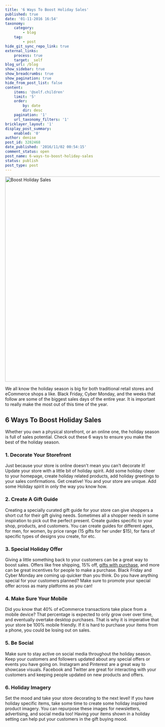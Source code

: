 ```yaml
---
title: '6 Ways To Boost Holiday Sales'
published: true
date: '01-11-2016 16:54'
taxonomy:
    category:
        - blog
    tag:
        - post
hide_git_sync_repo_link: true
external_links:
    process: true
    target: _self
blog_url: /blog
show_sidebar: true
show_breadcrumbs: true
show_pagination: true
hide_from_post_list: false
content:
    items: '@self.children'
    limit: '5'
    order:
        by: date
        dir: desc
    pagination: '1'
    url_taxonomy_filters: '1'
bricklayer_layout: '1'
display_post_summary:
    enabled: '0'
author: denise
post_id: 3282468
date_published: '2016/11/02 00:54:15'
comment_status: open
post_name: 6-ways-to-boost-holiday-sales
status: publish
post_type: post
---
```


<img src="https://printaura.com/wp-content/uploads/2016/11/6-ways-FB.jpg" alt="Boost Holiday Sales" width="1280" height="667" class="alignnone size-full wp-image-3285638" />

We all know the holiday season is big for both traditional retail stores and eCommerce shops a like. Black Friday, Cyber Monday, and the weeks that follow are some of the biggest sales days of the entire year. It is important to really make the most out of this time of the year.

<h2>6 Ways To Boost Holiday Sales</h2>

Whether you own a physical storefront, or an online one, the holiday season is full of sales potential. Check out these 6 ways to ensure you make the best of the holiday season. 

<h3>1. Decorate Your Storefront</h3>

Just because your store is online doesn't mean you can't decorate it! Update your store with a little bit of holiday spirit. Add some holiday cheer to your homepage, create holiday related products, add holiday greetings to your sales confirmations. Get creative! You and your store are unique. Add some Holiday spirit in only the way you know how. 

<h3>2. Create A Gift Guide</h3>

Creating a specially curated gift guide for your store can give shoppers a short cut for their gift giving needs. Sometimes all a shopper needs in some inspiration to pick out the perfect present. Create guides specific to your shop, products, and customers. You can create guides for different ages, for men, for women, by price range (15 gifts for her under $15), for fans of specific types of designs you create, for etc. 


<h3>3. Special Holiday Offer</h3>

Giving a little something back to your customers can be a great way to boost sales. Offers like free shipping, 15% off, <a href="https://printaura.com/how-to-build-your-brand-using-pack-ins/" target="_blank">gifts with purchase</a>, and more can be great incentives for people to make a purchase. Black Friday and Cyber Monday are coming up quicker than you think. Do you have anything special for your customers planned? Make sure to promote your special offer across as many platforms as you can!

<h3>4. Make Sure Your Mobile</h3>

Did you know that 40% of eCommerce transactions take place from a mobile device? That percentage is expected to only grow over over time, and eventually overtake desktop purchases. That is why it is imperative that your store be 100% mobile friendly. If it is hard to purchase your items from a phone, you could be losing out on sales. 

<h3>5. Be Social</h3>

Make sure to stay active on social media throughout the holiday season. Keep your customers and followers updated about any special offers or events you have going on. Instagram and Pinterest are a great way to showcase visuals. Facebook and Twitter are great for interacting with your customers and keeping people updated on new products and offers.

<h3>6. Holiday Imagery</h3>
Set the mood and take your store decorating to the next level! If you have holiday specific items, take some time to create some holiday inspired product imagery. You can repurpose these images for newsletters, advertising, and social media too! Having your items shown in a holiday setting can help put your customers in the gift buying mood. 

